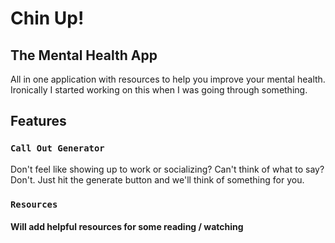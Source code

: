 # Chin Up!

## The Mental Health App

All in one application with resources to help you improve your mental health.
Ironically I started working on this when I was going through something.

## Features

### `Call Out Generator`

Don't feel like showing up to work or socializing?
Can't think of what to say?
Don't. Just hit the generate button and we'll think of something for you.

### `Resources`

#### Will add helpful resources for some reading / watching
